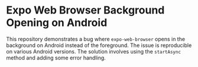 # Expo Web Browser Background Opening on Android

This repository demonstrates a bug where `expo-web-browser` opens in the background on Android instead of the foreground.  The issue is reproducible on various Android versions.  The solution involves using the `startAsync` method and adding some error handling.